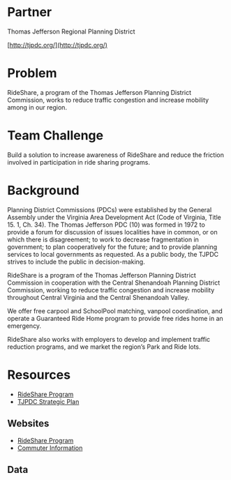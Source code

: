 # Partner
Thomas Jefferson Regional Planning District

[http://tjpdc.org/](http://tjpdc.org/)

# Problem
RideShare, a program of the Thomas Jefferson Planning District Commission, works to reduce traffic congestion and increase mobility among in our region.

# Team Challenge
Build a solution to increase awareness of RideShare and reduce the friction involved in participation in ride sharing programs.

# Background
Planning District Commissions (PDCs) were established by the General Assembly under the Virginia Area Development Act (Code of Virginia, Title 15. 1, Ch. 34). The Thomas Jefferson PDC (10) was formed in 1972 to provide a forum for discussion of issues localities have in common, or on which there is disagreement; to work to decrease fragmentation in government; to plan cooperatively for the future; and to provide planning services to local governments as requested. As a public body, the TJPDC strives to include the public in decision-making.

RideShare is a program of the Thomas Jefferson Planning District Commission in cooperation with the Central Shenandoah Planning District Commission, working to reduce traffic congestion and increase mobility throughout Central Virginia and the Central Shenandoah Valley.

We offer free carpool and SchoolPool matching, vanpool coordination, and operate a Guaranteed Ride Home program to provide free rides home in an emergency.

RideShare also works with employers to develop and implement traffic reduction programs, and we market the region’s Park and Ride lots.

# Resources

* [RideShare Program](http://rideshareinfo.org/)
* [TJPDC Strategic Plan](http://www.tjpdc.org//media/TJPDC-Strategic-Plan05_7_15.pdf)

## Websites

* [RideShare Program](http://rideshareinfo.org/)
* [Commuter Information](http://rideshareinfo.org/commuter-information/)

## Data

